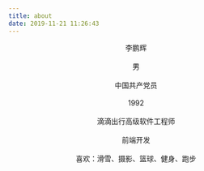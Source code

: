```yaml
---
title: about
date: 2019-11-21 11:26:43
---
```


<center>李鹏辉</center>
<br/>

<center>男</center>
<br/>

<center>中国共产党员</center>
<br/>

<center>1992</center>
<br/>

<center>滴滴出行高级软件工程师</center>
<br/>

<center>前端开发</center>
<br/>
<center>喜欢：滑雪、摄影、篮球、健身、跑步</center>
